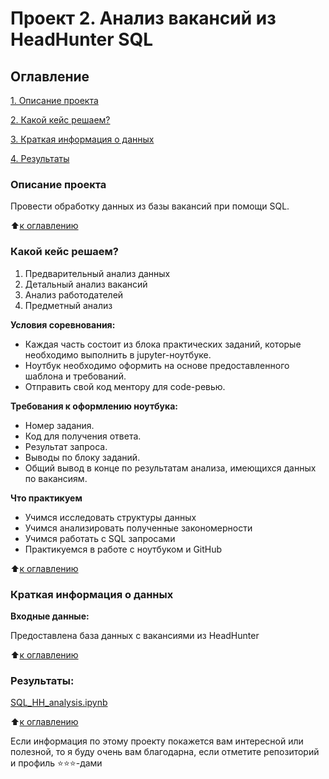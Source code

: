 # Проект 2. Анализ вакансий из HeadHunter SQL

## Оглавление  
[1. Описание проекта](https://github.com/MugenKom/Mugen_progects/blob/main/SQL_HeadHunter_analysis/README.md#Описание-проекта) 

[2. Какой кейс решаем?](https://github.com/MugenKom/Mugen_progects/blob/main/SQL_HeadHunter_analysis/README.md#Какой-кейс-решаем) 

[3. Краткая информация о данных](https://github.com/MugenKom/Mugen_progects/blob/main/SQL_HeadHunter_analysis/README.md#Краткая-информация-о-данных)

[4. Результаты](https://github.com/MugenKom/Mugen_progects/blob/main/SQL_HeadHunter_analysis/README.md#Результаты)    


### Описание проекта   

Провести обработку данных из базы вакансий при помощи SQL.

:arrow_up:[к оглавлению](https://github.com/MugenKom/Mugen_progects/blob/main/SQL_HeadHunter_analysis/README.md#Оглавление)


### Какой кейс решаем?  

1. Предварительный анализ данных
2. Детальный анализ вакансий
3. Анализ работодателей
4. Предметный анализ

**Условия соревнования:**

- Каждая часть состоит из блока практических заданий, которые необходимо выполнить в jupyter-ноутбуке.
- Ноутбук необходимо оформить на основе предоставленного шаблона и требований.
- Отправить свой код ментору для code-ревью.

**Требования к оформлению ноутбука:**

- Номер задания.
- Код для получения ответа.
- Результат запроса.
- Выводы по блоку заданий.
- Общий вывод в конце по результатам анализа, имеющихся данных по вакансиям.

**Что практикуем** 

- Учимся исследовать структуры данных
- Учимся анализировать полученные закономерности
- Учимся работать с SQL запросами
- Практикуемся в работе с ноутбуком и GitHub

:arrow_up:[к оглавлению](https://github.com/MugenKom/Mugen_progects/blob/main/SQL_HeadHunter_analysis/README.md#Оглавление)  


### Краткая информация о данных


**Входные данные:**  

Предоставлена база данных с вакансиями из HeadHunter

:arrow_up:[к оглавлению](https://github.com/MugenKom/Mugen_progects/blob/main/SQL_HeadHunter_analysis/README.md#Оглавление)


### Результаты:  


[SQL_HH_analysis.ipynb](https://github.com/MugenKom/Mugen_progects/blob/main/SQL_HeadHunter_analysis/SQL_HH_analysis.ipynb)

:arrow_up:[к оглавлению](https://github.com/MugenKom/Mugen_progects/blob/main/SQL_HeadHunter_analysis/README.md#Оглавление)


Если информация по этому проекту покажется вам интересной или полезной, то я буду очень вам благодарна, если отметите репозиторий и профиль ⭐️⭐️⭐️-дами